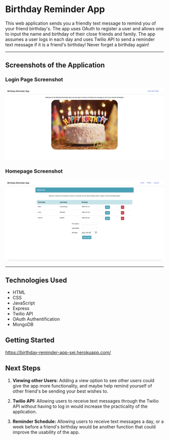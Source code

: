 # Birthday Reminder App

This web application sends you a friendly text message to remind you of your friend birthday's. The app uses OAuth to register a user and allows one to input the name and birthday of their close friends and family. The app assumes a user logs in each day and uses Twilio API to send a reminder text message if it is a friend's birthday! Never forget a birthday again!

---

## Screenshots of the Application

### Login Page Screenshot

![Login Page](public/images/login_page.png)

### Homepage Screenshot

![Homepage](public/images/homepage.png)

---

## Technologies Used

- HTML
- CSS
- JavaScript
- Express
- Twilio API
- OAuth Authentification
- MongoDB

## Getting Started

https://birthday-reminder-app-sei.herokuapp.com/

## Next Steps

1. **Viewing other Users:** Adding a view option to see other users could give the app more functionality, and maybe help remind yourself of other friend's be sending your best wishes to.

2. **Twilio API:** Allowing users to receive text messages through the Twilio API without having to log in would increase the practicality of the application.

3. **Reminder Schedule:** Allowing users to receive text messages a day, or a week before a friend's birthday would be another function that could improve the usability of the app.
